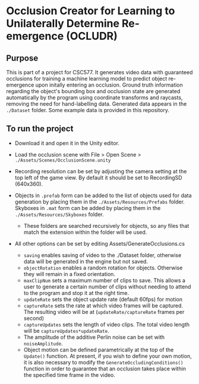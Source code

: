 # Occlusion Creator for Learning to Unilaterally Determine Re-emergence (OCLUDR) #

## Purpose ##
This is part of a project for CSC577. It generates video data with guaranteed occlusions for training a machine learning model to predict object re-emergence upon initally entering an occlusion. Ground truth information regarding the object's bounding box and occlusion state are generated automatically by the program using coordinate transforms and raycasts, removing the need for hand-labelling data. Generated data appears in the `./Dataset` folder. Some example data is provided in this repository.

## To run the project ##
* Download it and open it in the Unity editor.
* Load the occlusion scene with File > Open Scene > `./Assets/Scenes/OcclusionScene.unity`

* Recording resolution can be set by adjusting the camera setting at the top left of the game view. By default it should be set to RecordingSD (640x360).
* Objects in `.prefab` form can be added to the list of objects used for data generation by placing them in the `./Assets/Resources/Prefabs` folder. Skyboxes in `.mat` form can be added by placing them in the `./Assets/Resources/Skyboxes` folder.
	* These folders are searched recursively for objects, so any files that match the extension within the folder will be used.
* All other options can be set by editing Assets/GenerateOcclusions.cs
	* `saving` enables saving of video to the ./Dataset folder, otherwise data will be generated in the engine but not saved.
	* `objectRotation` enables a random rotation for objects. Otherwise they will remain in a fixed orientation.
	* `maxClipNum` sets a maximum number of clips to save. This allows a user to generate a certain number of clips without needing to attend to the program and stop it at the right time. 
	* `updateRate` sets the object update rate (default 60fps) for motion
	* `captureRate` sets the rate at which video frames will be captured. The resulting video will be at (`updateRate/captureRate` frames per second)
	* `captureUpdates` sets the length of video clips. The total video length will be `captureUpdates*updateRate`.
	* The amplitude of the additive Perlin noise can be set with `noiseAmplitude`.
	* Object motion can be defined parametrically at the top of the `Update()` function. At present, if you wish to define your own motion, it is also necessary to modify the `GenerateOccludingConditions()` function in order to guarantee that an occlusion takes place within the specified time frame in the video.
